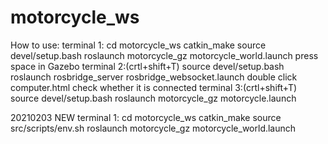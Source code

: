 # motorcycle_ws

How to use:
terminal 1:
	cd motorcycle_ws
	catkin_make
	source devel/setup.bash
	roslaunch motorcycle_gz motorcycle_world.launch
	press space in Gazebo
terminal 2:(crtl+shift+T)
	source devel/setup.bash
	roslaunch rosbridge_server rosbridge_websocket.launch
	double click computer.html check whether it is connected
terminal 3:(crtl+shift+T)
	source devel/setup.bash
	roslaunch motorcycle_gz motorcycle.launch


20210203 NEW terminal 1:
cd motorcycle_ws
catkin_make
source src/scripts/env.sh
roslaunch motorcycle_gz motorcycle_world.launch

